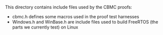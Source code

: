 This directory contains include files used by the CBMC proofs:
* cbmc.h defines some macros used in the proof test harnesses
* Windows.h and WinBase.h are include files used to build FreeRTOS (the parts we currently test) on Linux